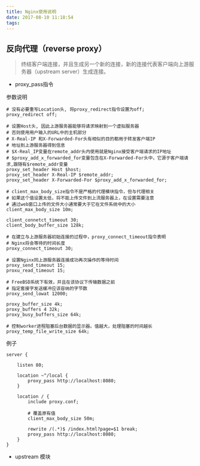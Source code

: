 ```yaml
---
title: Nginx使用说明
date: 2017-08-10 11:18:54
tags:
---
```


## 反向代理（reverse proxy）

> 终结客户端连接，并且生成另一个新的连接，新的连接代表客户端向上游服务器（upstream server）生成连接。

- proxy_pass指令

参数说明

    # 没有必要重写Location头, 将proxy_redirect指令设置为off;
    proxy_redirect off;
    
    # 设置Host头, 因此上游服务器能够将请求映射到一个虚拟服务器
    # 否则使用用户输入的URL中的主机部分
    # X-Real-IP 和X-Forwarded-For头有相似的目的都用于转发客户端IP
    # 地址到上游服务器得到信息
    # $X-Real_IP变量在remote_addr头内使用就是Nginx接受客户端请求的IP地址
    # $proxy_add_x_forwarded_for变量包含在X-Forwarded-For头中，它源于客户端请求,跟随有$remote_addr变量
    proxy_set_header Host $host;
    proxy_set_header X-Real-IP $remote_addr;
    proxy_set_header X-Forwarded-For $proxy_add_x_forwarded_for;
    
    # client_max_body_size指令不是严格的代理模块指令，但与代理相关
    # 如果这个值设置太低，将不能上传文件到上流服务器上，在设置需要注意
    # 通过web窗口上传的文件大小通常要大于它在文件系统中的大小
    client_max_body_size 10m;
    
    client_connetct_timeout 30;
    client_body_buffer_size 128k;
    
    # 在建立与上游服务器初始连接的过程中，proxy_connect_timeout指令表明
    # Nginx将会等待的时间长度
    proxy_connect_timeout 30;
    
    # 设置Nginx同上游服务器连接成功再次操作的等待时间
    proxy_send_timeout 15;
    proxu_read_timeout 15;
    
    # FreeBSD系统下有效，并且在该协议下传输数据之前
    # 指定套接字发送缓冲应该容纳的字节数
    proxy_send_lowat 12000;
    
    proxy_buffer_size 4k;
    proxy_buffers 4 32k;
    proxy_busy_buffers_size 64k;
    
    # 控制worker进程阻塞后台数据的显示器。值越大，处理阻塞的时间越长
    proxy_temp_file_write_size 64k;

例子

    server {
    
        listen 80;
    
        location ~^/local {
            proxy_pass http://localhost:8080;
        }
    
        location / {
            include proxy.conf;
    
            # 覆盖原有值
            client_max_body_size 50m;
    
            rewrite /(.*)$ /index.html?page=$1 break;
            proxy_pass http://localhost:8080;
        }
    }
    
    
- upstream 模块

